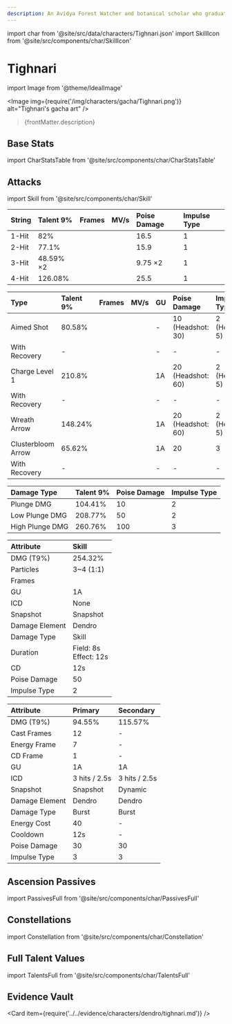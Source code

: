 ```yaml
---
description: An Avidya Forest Watcher and botanical scholar who graduated from Amurta. He leads a fruitful life of patrolling the rainforest, protecting the ecology, and lecturing fools every day.
---
```


import char from '@site/src/data/characters/Tighnari.json'
import SkillIcon from '@site/src/components/char/SkillIcon'

# Tighnari

import Image from '@theme/IdealImage'

<Image img={require('/img/characters/gacha/Tighnari.png')} alt="Tighnari's gacha art" />
<blockquote>{frontMatter.description}</blockquote>

## Base Stats

import CharStatsTable from '@site/src/components/char/CharStatsTable'

<CharStatsTable char={char} />

## Attacks

import Skill from '@site/src/components/char/Skill'

<Tabs>
<TabItem value='na' label='Normal Attacks'>
<SkillIcon char={char} skill='na' />
<div class='talent-columns'>
<Skill char={char} skill='na' sectionFilter='Normal Attack' />

| String | Talent 9% | Frames | MV/s      | Poise Damage | Impulse Type |
| :----- | :-------- | :----- | :-------- | :----------- | :----------- |
| 1-Hit  | 82%       |        |           | 16.5         | 1            |
| 2-Hit  | 77.1%     |        |           | 15.9         | 1            |
| 3-Hit  | 48.59% ×2 |        |           | 9.75 ×2      | 1            |
| 4-Hit  | 126.08%   |        |           | 25.5         | 1            |

</div>
<div class='talent-columns'>
<Skill char={char} skill='na' sectionFilter='Charged Attack' />

| Type               | Talent 9% | Frames | MV/s       | GU  | Poise Damage        | Impulse Type      |
| :----------------- | :-------- | :----- | :--------- | :-- | :------------------ | :---------------- |
| Aimed Shot         | 80.58%    |        |            | -   | 10 \(Headshot: 30\) | 2 \(Headshot: 5\) |
| With Recovery      | -         |        |            | -   | -                   | -                 |
| Charge Level 1     | 210.8%    |        |            | 1A  | 20 \(Headshot: 60\) | 2 \(Headshot: 5\) |
| With Recovery      | -         |        |            | -   | -                   | -                 |
| Wreath Arrow       | 148.24%   |        |            | 1A  | 20 \(Headshot: 60\) | 2 \(Headshot: 5\) |
| Clusterbloom Arrow | 65.62%    |        |            | 1A  | 20                  | 3                 |
| With Recovery      | -         |        |            | -   | -                   | -                 |

</div>
<div class='talent-columns'>
<Skill char={char} skill='na' sectionFilter='Plunging Attack' />

| Damage Type     | Talent 9% | Poise Damage | Impulse Type |
| :-------------- | :-------- | :----------- | :----------- |
| Plunge DMG      | 104.41%   | 10           | 2            |
| Low Plunge DMG  | 208.77%   | 50           | 2            |
| High Plunge DMG | 260.76%   | 100          | 3            |

</div>

</TabItem>

<TabItem value='e' label='Skill'>
<SkillIcon char={char} skill='e' />
<div class='talent-columns'>
<Skill char={char} skill='e' />

| Attribute                 | Skill                       |
| :-----------------------  | :-------------------------- |
| DMG \(T9%\)               | 254.32%                     |
| Particles                 | 3~4 \(1:1\)                 |
| Frames                    |                             |
| GU                        | 1A                          |
| ICD                       | None                        | 
| Snapshot                  | Snapshot                    |
| Damage Element            | Dendro                      |
| Damage Type               | Skill                       |
| Duration                  | Field: 8s <br/> Effect: 12s |
| CD                        | 12s                         |
| Poise Damage              | 50                          |
| Impulse Type              | 2                           |

</div>

</TabItem>

<TabItem value='q' label='Burst'>
<SkillIcon char={char} skill='q' />
<div class='talent-columns'>
<Skill char={char} skill='q'/>

| Attribute         | Primary         | Secondary       |
| :---------------- | :-------------- | :-------------- |
| DMG \(T9%\)       | 94.55%          | 115.57%         |
| Cast Frames       | 12              | -               |
| Energy Frame      | 7               | -               |
| CD Frame          | 1               | -               |
| GU                | 1A              | 1A              |
| ICD               | 3 hits / 2.5s   | 3 hits / 2.5s   |
| Snapshot          | Snapshot        | Dynamic         |
| Damage Element    | Dendro          | Dendro          |
| Damage Type       | Burst           | Burst           |
| Energy Cost       | 40              | -               |
| Cooldown          | 12s             | -               |
| Poise Damage      | 30              | 30              |
| Impulse Type      | 3               | 3               |

</div>

</TabItem>
</Tabs>

## Ascension Passives

import PassivesFull from '@site/src/components/char/PassivesFull'

<PassivesFull char={char} />

## Constellations

import Constellation from '@site/src/components/char/Constellation'

<Tabs>
<TabItem value='c1' label='C1'>
<Constellation char={char} constellation={1} />
</TabItem>

<TabItem value='c2' label='C2'>
<Constellation char={char} constellation={2} />
</TabItem>

<TabItem value='c3' label='C3'>
<Constellation char={char} constellation={3} />
</TabItem>

<TabItem value='c4' label='C4'>
<Constellation char={char} constellation={4} />
</TabItem>

<TabItem value='c5' label='C5'>
<Constellation char={char} constellation={5} />
</TabItem>

<TabItem value='c6' label='C6'>
<Constellation char={char} constellation={6} />
</TabItem>
</Tabs>

## Full Talent Values

import TalentsFull from '@site/src/components/char/TalentsFull'

<TalentsFull char={char}/>

## Evidence Vault

<Card item={require('../../evidence/characters/dendro/tighnari.md')} />